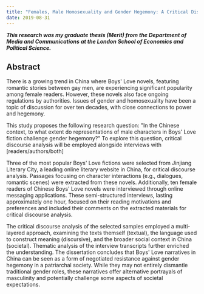 ```yaml
---
title: "Females, Male Homosexuality and Gender Hegemony: A Critical Discourse Analysis of Boys' Love Novels in the Chinese Context"
date: 2019-08-31
---
```


***This research was my graduate thesis (Merit) from the Department of Media and Communications at the London School of Economics and Political Science.***

## Abstract

There is a growing trend in China where Boys' Love novels, featuring romantic stories between gay men, are experiencing significant popularity among female readers. However, these novels also face ongoing regulations by authorities. Issues of gender and homosexuality have been a topic of discussion for over ten decades, with close connections to power and hegemony.

This study proposes the following research question: "In the Chinese context, to what extent do representations of male characters in Boys' Love fiction challenge gender hegemony?"  To explore this question, critical discourse analysis will be employed alongside interviews with [readers/authors/both]

Three of the most popular Boys' Love fictions were selected from Jinjiang Literary City, a leading online literary website in China, for critical discourse analysis. Passages focusing on character interactions (e.g., dialogues, romantic scenes) were extracted from these novels. Additionally, ten female readers of Chinese Boys' Love novels were interviewed through online messaging applications. These semi-structured interviews, lasting approximately one hour, focused on their reading motivations and preferences and included their comments on the extracted materials for critical discourse analysis.

The critical discourse analysis of the selected samples employed a multi-layered approach, examining the texts themself (textual), the language used to construct meaning (discursive), and the broader social context in China (societal).  Thematic analysis of the interview transcripts further enriched the understanding. The dissertation concludes that Boys' Love narratives in China can be seen as a form of negotiated resistance against gender hegemony in a patriarchal society. While they may not entirely dismantle traditional gender roles, these narratives offer alternative portrayals of masculinity and potentially challenge some aspects of societal expectations.



